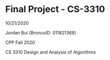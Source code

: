 # Final Project - CS-3310
10/21/2020

Jordan Bui (BroncoID: 011821368)

CPP Fall 2020

CS 3310 Design and Analysis of Algorithms
